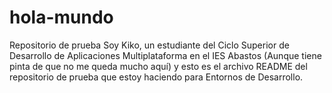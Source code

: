 # hola-mundo
Repositorio de prueba
Soy Kiko, un estudiante del Ciclo Superior de Desarrollo de Aplicaciones Multiplataforma en el IES Abastos (Aunque tiene pinta de que no me queda mucho aquí) y esto es el archivo README del repositorio de prueba que estoy haciendo para Entornos de Desarrollo. 
